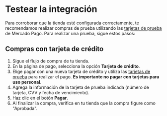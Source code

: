 # Testear la integración

Para corroborar que la tienda esté configurada correctamente, te recomendamos realizar compras de prueba utilizando las [tarjetas de prueba](/developers/es/docs/salesforce/aditional-content/test-cards) de Mercado Pago. 
Para realizar una prueba,  sigue estos pasos:

## Compras con tarjeta de crédito

1. Sigue el flujo de compra de tu tienda.
1. En la página de pago, selecciona la opción **Tarjeta de crédito**.
1. Elige pagar con una nueva tarjeta de crédito y utiliza las [tarjetas de prueba](/developers/es/docs/salesforce/aditional-content/test-cards) para realizar el pago. **Es importante no pagar con tarjetas para uso personal**.
1. Agrega la información de la tarjeta de prueba indicada (número de tarjeta, CVV y fecha de vencimiento).
1. Haz clic en el botón **Pagar**.
1. Al finalizar la compra, verifica en tu tienda que la compra figure como "Aprobada".

